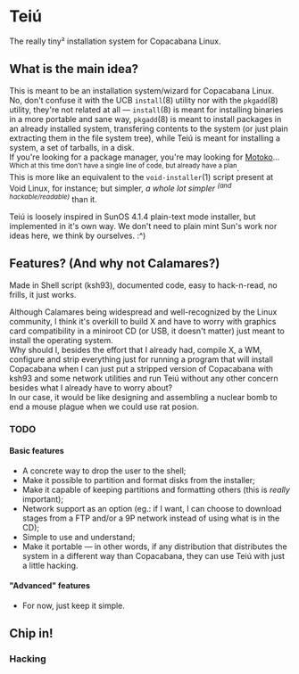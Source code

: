 # Teiú
The really tiny² installation system for Copacabana Linux.

## What is the main idea?
This is meant to be an installation system/wizard for Copacabana Linux.  
No, don't confuse it with the UCB `install`(8) utility nor with the `pkgadd`(8)
utility, they're not related at all — `install`(8) is meant for installing
binaries in a more portable and sane way, `pkgadd`(8) is meant to install
packages in an already installed system, transfering contents to the system (or
just plain extracting them in the file system tree), while Teiú is meant for
installing a system, a set of tarballs, in a disk.  
If you're looking for a package manager, you're may looking for [Motoko](https://github.com/Projeto-Pindorama/motoko)...
<sup>Which at this time don't have a single line of code, but already have a plan</sup>.  
This is more like an equivalent to the `void-installer`(1) script present at
Void Linux, for instance; but simpler, *a whole lot simpler <sup>(and
hackable/readable)</sup>* than it.  

Teiú is loosely inspired in SunOS 4.1.4 plain-text mode installer, but
implemented in it's own way. We don't need to plain mint Sun's work nor
ideas here, we think by ourselves. :^)

## Features? (And why not Calamares?)
Made in Shell script (ksh93), documented code, easy to hack-n-read, no frills,
it just works.  

Although Calamares being widespread and well-recognized by the Linux community,
I think it's overkill to build X and have to worry with graphics card compatibility
in a miniroot CD (or USB, it doesn't matter) just meant to install the operating
system.   
Why should I, besides the effort that I already had, compile X, a WM, configure
and strip everything just for running a program that will install Copacabana 
when I can just put a stripped version of Copacabana with ksh93 and some network
utilities and run Teiú without any other concern besides what I already have to
worry about?  
In our case, it would be like designing and assembling a nuclear bomb to end a
mouse plague when we could use rat posion.  

### TODO
#### Basic features

- A concrete way to drop the user to the shell;
- Make it possible to partition and format disks from the installer;
- Make it capable of keeping partitions and formatting others (this is *really*
  important);
- Network support as an option (eg.: if I want, I can choose to download stages
  from a FTP and/or a 9P network instead of using what is in the CD);
- Simple to use and understand;
- Make it portable — in other words, if any distribution that distributes the
  system in a different way than Copacabana, they can use Teiú with just a little hacking.

#### "Advanced" features

- For now, just keep it simple.

## Chip in!

### Hacking
